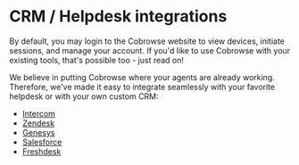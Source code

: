 # CRM / Helpdesk integrations

By default, you may login to the Cobrowse website to view devices, initiate sessions, and manage your account. If you'd like to use Cobrowse with your existing tools, that's possible too - just read on!

We believe in putting Cobrowse where your agents are already working. Therefore, we've made it easy to integrate seamlessly with your favorite helpdesk or with your own custom CRM:

* [Intercom](https://cobrowse.io/intercom)
* [Zendesk](https://cobrowse.io/zendesk)
* [Genesys](https://cobrowse.io/genesys-purecloud)
* [Salesforce](https://cobrowse.io/salesforce)
* [Freshdesk](https://cobrowse.io/freshdesk)

